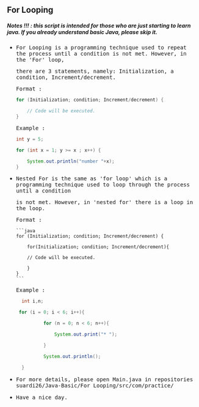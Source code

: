 ## For Looping
##### Notes !!! : this script is intended for those who are just starting to learn java. If you already understand basic Java, please skip it.

- <samp>For Looping is a programming technique used to repeat the process until a condition is not met. However, in the 'For' loop,</samp>

  <samp>there are 3 statements, namely: Initialization, a condition, Increment/decrement.</samp>
  
  <samp>Format :</samp>
 
    ```java
    for (Initialization; condition; Increment/decrement) {

        // Code will be executed.
    }
    ```
  
  <samp>Example :</samp>

    ```java
    int y = 5;

    for (int x = 1; y >= x ; x++) {

        System.out.println("number "+x);
    }    
    ```
  
- <samp>Nested For is the same as 'for loop' which is a programming technique used to loop through the process until a condition </samp> 

  <samp>is not met. However, in 'nested for' there is a loop in the loop.</samp>
        
  <samp>Format :</samp>
    
      ```java
      for (Initialization; condition; Increment/decrement) {

          for(Initialization; condition; Increment/decrement){

          // Code will be executed.

          }
      }
      ```
    
  <samp>Example :</samp>

    ```java
      int i,n;

     for (i = 0; i < 6; i++){

              for (n = 0; n < 6; n++){

                  System.out.print("* ");

              }

              System.out.println();

      }
    ```
    
- <samp>For more details, please open Main.java in repositories suardi26/Java-Basic/For Looping/src/com/practice/</samp>

- <samp>Have a nice day.</samp>
